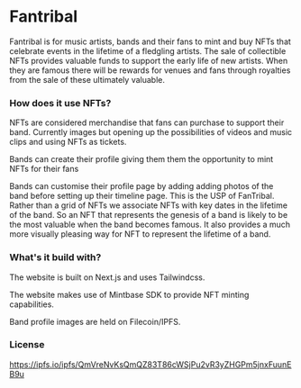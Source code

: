 # Fantribal

Fantribal is for music artists, bands and their fans to mint and buy NFTs that celebrate events in the lifetime of a fledgling artists. The sale of collectible NFTs provides valuable funds to support the early life of new artists. When they are famous there will be rewards for venues and fans through royalties from the sale of these ultimately valuable.

### How does it use NFTs?

NFTs are considered merchandise that fans can purchase to support their band. Currently images but opening up the possibilities of videos and music clips and using NFTs as tickets.

Bands can create their profile giving them them the opportunity to mint NFTs for their fans

Bands can customise their profile page by adding adding photos of the band before setting up their timeline page. This is the USP of FanTribal. Rather than a grid of NFTs we associate NFTs with key dates in the lifetime of the band. So an NFT that represents the genesis of a band is likely to be the most valuable when the band becomes famous. It also provides a much more visually pleasing way for NFT to represent the lifetime of a band.

### What's it build with?

The website is built on Next.js and uses Tailwindcss.

The website makes use of Mintbase SDK to provide NFT minting capabilities.

Band profile images are held on Filecoin/IPFS.

### License

https://ipfs.io/ipfs/QmVreNvKsQmQZ83T86cWSjPu2vR3yZHGPm5jnxFuunEB9u
